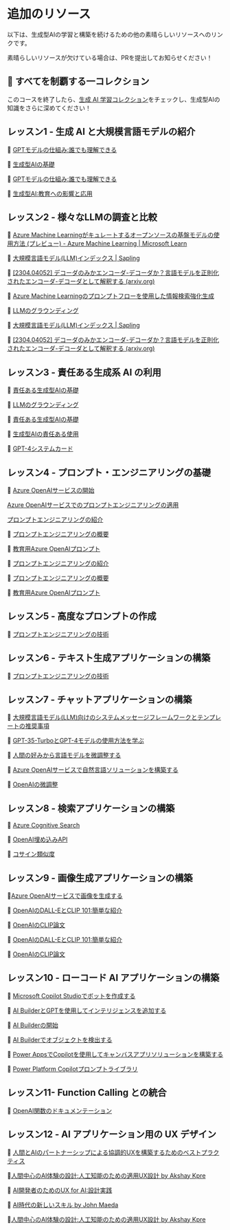 # 追加のリソース  

以下は、生成型AIの学習と構築を続けるための他の素晴らしいリソースへのリンクです。

素晴らしいリソースが欠けている場合は、PRを提出してお知らせください！

## 🧠 すべてを制覇する一コレクション

このコースを終了したら、[生成 AI 学習コレクション](https://aka.ms/genai-collection?WT.mc_id=academic-105485-yoterada)をチェックし、生成型AIの知識をさらに深めてください！

## レッスン1 - 生成 AI と大規模言語モデルの紹介

🔗 [GPTモデルの仕組み:誰でも理解できる](https://bea.stollnitz.com/blog/how-gpt-works/?WT.mc_id=academic-105485-yoterada)

🔗 [生成型AIの基礎](https://learn.microsoft.com/training/modules/fundamentals-generative-ai?&WT.mc_id=academic-105485-yoterada)

🔗 [GPTモデルの仕組み:誰でも理解できる](https://bea.stollnitz.com/blog/how-gpt-works?WT.mc_id=academic-105485-yoterada)

🔗 [生成型AI:教育への影響と応用](https://arxiv.org/abs/2305.07605?wt.mc_id=github_S-1231_webpage_reactor)

## レッスン2 - 様々なLLMの調査と比較

🔗 [Azure Machine Learningがキュレートするオープンソースの基盤モデルの使用方法 (プレビュー) - Azure Machine Learning | Microsoft Learn](https://learn.microsoft.com/azure/machine-learning/how-to-use-foundation-models?WT.mc_id=academic-105485-yoterada)

🔗 [大規模言語モデル(LLM)インデックス | Sapling](https://sapling.ai/llm/index?WT.mc_id=academic-105485-yoterada)

🔗 [[2304.04052] デコーダのみかエンコーダ-デコーダか？言語モデルを正則化されたエンコーダ-デコーダとして解釈する (arxiv.org)](https://arxiv.org/abs/2304.04052?WT.mc_id=academic-105485-yoterada)

🔗 [Azure Machine Learningのプロンプトフローを使用した情報検索強化生成](https://learn.microsoft.com/azure/machine-learning/concept-retrieval-augmented-generation?WT.mc_id=academic-105485-yoterada)

🔗 [LLMのグラウンディング](https://techcommunity.microsoft.com/t5/fasttrack-for-azure/grounding-llms/ba-p/3843857?wt.mc_id=github_S-1231_webpage_reactor)

🔗 [大規模言語モデル(LLM)インデックス | Sapling](https://sapling.ai/llm/index?wt.mc_id=github_S-1231_webpage_reactor )

🔗 [[2304.04052] デコーダのみかエンコーダ-デコーダか？言語モデルを正則化されたエンコーダ-デコーダとして解釈する (arxiv.org)](https://arxiv.org/abs/2304.04052?wt.mc_id=github_S-1231_webpage_reactor)

## レッスン3 - 責任ある生成系 AI の利用

🔗 [責任ある生成型AIの基礎](https://learn.microsoft.com/training/modules/responsible-generative-ai/?&WT.mc_id=academic-105485-yoterada)

🔗 [LLMのグラウンディング](https://techcommunity.microsoft.com/t5/fasttrack-for-azure/grounding-llms/ba-p/3843857?WT.mc_id=academic-105485-yoterada)

🔗 [責任ある生成型AIの基礎](https://learn.microsoft.com/training/modules/responsible-generative-ai?WT.mc_id=academic-105485-yoterada)

🔗 [生成型AIの責任ある使用](https://learn.microsoft.com/shows/ai-show/being-responsible-with-generative-ai?WT.mc_id=academic-105485-yoterada)

🔗 [GPT-4システムカード](https://cdn.openai.com/papers/gpt-4-system-card.pdf?wt.mc_id=github_S-1231_webpage_reactor)

## レッスン4 - プロンプト・エンジニアリングの基礎

🔗 [Azure OpenAIサービスの開始](https://https://learn.microsoft.com/training/modules/get-started-openai/?&WT.mc_id=academic-105485-yoterada)

[Azure OpenAIサービスでのプロンプトエンジニアリングの適用](https://learn.microsoft.com/training/modules/apply-prompt-engineering-azure-openai/?&WT.mc_id=academic-105485-yoterada)

[プロンプトエンジニアリングの紹介](https://learn.microsoft.com/azure/ai-services/openai/concepts/prompt-engineering?&WT.mc_id=academic-105485-yoterada)

🔗 [プロンプトエンジニアリングの概要](https://learn.microsoft.com/semantic-kernel/prompt-engineering/?WT.mc_id=academic-105485-yoterada)

🔗 [教育用Azure OpenAIプロンプト](https://techcommunity.microsoft.com/t5/education-blog/azure-openai-for-education-prompts-ai-and-a-guide-from-ethan-and/ba-p/3938259?wt.mc_id=github_S-1231_webpage_reactor )

🔗 [プロンプトエンジニアリングの紹介](https://learn.microsoft.com/azure/ai-services/openai/concepts/prompt-engineering?WT.mc_id=academic-105485-yoterada)

🔗 [プロンプトエンジニアリングの概要](https://learn.microsoft.com/semantic-kernel/prompt-engineering?WT.mc_id=academic-105485-yoterada)

🔗 [教育用Azure OpenAIプロンプト](https://techcommunity.microsoft.com/t5/e1.ucation-blog/azure-openai-for-education-prompts-ai-and-a-guide-from-ethan-and/ba-p/3938259?WT.mc_id=academic-105485-yoterada)

## レッスン5 - 高度なプロンプトの作成

🔗 [プロンプトエンジニアリングの技術](https://learn.microsoft.com/azure/ai-services/openai/concepts/advanced-prompt-engineering?WT.mc_id=academic-105485-yoterada)

## レッスン6 - テキスト生成アプリケーションの構築

🔗 [プロンプトエンジニアリングの技術](https://learn.microsoft.com/azure/ai-services/openai/concepts/advanced-prompt-engineering?pivots=programming-language-chat-completions&WT.mc_id=academic-105485-yoterada)

## レッスン7 - チャットアプリケーションの構築

🔗 [大規模言語モデル(LLM)向けのシステムメッセージフレームワークとテンプレートの推奨事項](https://learn.microsoft.com/azure/ai-services/openai/concepts/system-message?WT.mc_id=academic-105485-yoterada)

🔗 [GPT-35-TurboとGPT-4モデルの使用方法を学ぶ](https://learn.microsoft.com/azure/ai-services/openai/how-to/chatgpt?&WT.mc_id=academic-105485-yoterada)

🔗 [人間の好みから言語モデルを微調整する](https://arxiv.org/pdf/1909.08593.pdf?wt.mc_id=github_S-1231_webpage_reactor)

🔗 [Azure OpenAIサービスで自然言語ソリューションを構築する](https://learn.microsoft.com/training/modules/build-language-solution-azure-openai/?WT.mc_id=academic-105485-yoterada)

🔗 [OpenAIの微調整](https://platform.openai.com/docs/guides/fine-tuning/when-to-use-fine-tuning?wt.mc_id=github_S-1231_webpage_reactor )

## レッスン8 - 検索アプリケーションの構築

🔗 [Azure Cognitive Search](https://learn.microsoft.com/training/modules/improve-search-results-vector-search?WT.mc_id=academic-105485-yoterada)

🔗 [OpenAI埋め込みAPI](https://platform.openai.com/docs/api-reference/embeddings?wt.mc_id=github_S-1231_webpage_reactor)

🔗 [コサイン類似度](https://en.wikipedia.org/wiki/Cosine_similarity?wt.mc_id=github_S-1231_webpage_reactor)

## レッスン9 - 画像生成アプリケーションの構築

🔗[Azure OpenAIサービスで画像を生成する](https://learn.microsoft.com/training/modules/generate-images-azure-openai?WT.mc_id=academic-105485-yoterada)

🔗 [OpenAIのDALL-EとCLIP 101:簡単な紹介](https://towardsdatascience.com/openais-dall-e-and-clip-101-a-brief-introduction-3a4367280d4e?wt.mc_id=github_S-1231_webpage_reactor)

🔗 [OpenAIのCLIP論文](https://arxiv.org/pdf/2103.00020.pdf?wt.mc_id=github_S-1231_webpage_reactor)

🔗 [OpenAIのDALL-EとCLIP 101:簡単な紹介](https://towardsdatascience.com/openais-dall-e-and-clip-101-a-brief-introduction-3a4367280d4e?WT.mc_id=academic-105485-yoterada)

🔗 [OpenAIのCLIP論文](https://arxiv.org/pdf/2103.00020.pdf?WT.mc_id=academic-105485-yoterada)

## レッスン10 - ローコード AI アプリケーションの構築

🔗 [Microsoft Copilot Studioでボットを作成する](https://learn.microsoft.com/training/paths/work-power-virtual-agents/?&WT.mc_id=academic-105485-yoterada)

🔗 [AI BuilderとGPTを使用してインテリジェンスを追加する](https://learn.microsoft.com/training/modules/ai-builder-text-generation?&WT.mc_id=academic-105485-yoterada)

🔗 [AI Builderの開始](https://learn.microsoft.com/training/modules/get-started-with-ai-builder?WT.mc_id=academic-105485-yoterada)

🔗 [AI Builderでオブジェクトを検出する](https://learn.microsoft.com/training/modules/get-started-with-ai-builder-object-detection?WT.mc_id=academic-105485-yoterada)

🔗 [Power AppsでCopilotを使用してキャンバスアプリソリューションを構築する](https://learn.microsoft.com/training/modules/build-canvas-app-real-estate-power-apps-copilot/?WT.mc_id=academic-105485-yoterada)

🔗 [Power Platform Copilotプロンプトライブラリ](https://pnp.github.io/powerplatform-prompts/?wt.mc_id=github_S-1231_webpage_reactor&WT.mc_id=academic-109639-somelezediko)

## レッスン11- Function Calling との統合

🔗 [OpenAI関数のドキュメンテーション](https://learn.microsoft.com/azure/ai-services/openai/how-to/function-calling?WT.mc_id=academic-105485-yoterada)

## レッスン12 - AI アプリケーション用の UX デザイン

🔗 [人間とAIのパートナーシップによる協調的UXを構築するためのベストプラクティス](https://learn.microsoft.com/community/content/best-practices-ai-ux?WT.mc_id=academic-105485-yoterada)

🔗[人間中心のAI体験の設計:人工知能のための適用UX設計 by Akshay Kpre](https://www.linkedin.com/learning/ux-for-ai-design-practices-for-ai-developers?wt.mc_id=github_S-1231_webpage_reactor)

🔗 [AI開発者のためのUX for AI:設計実践](https://www.youtube.com/watch?wt.mc_id=github_S-1231_webpage_reactor&v=Lkbkd_hkDLY)

🔗 [AI時代の新しいスキル by John Maeda](https://www.amazon.com/Designing-Human-Centric-Experiences-Artificial-Intelligence/dp/1484280873?wt.mc_id=github_S-1231_webpage_reactor)

🔗[人間中心のAI体験の設計:人工知能のための適用UX設計 by Akshay Kpre](https://www.amazon.com/Designing-Human-Centric-Experiences-Artificial-Intelligence/dp/1484280873?WT.mc_id=academic-105485-yoterada)
